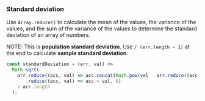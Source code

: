 ### Standard deviation

Use `Array.reduce()` to calculate the mean of the values, the variance of the values, and the sum of the variance
of the values to determine the standard deviation of an array of numbers.

NOTE: This is **population standard deviation**. Use `/ (arr.length - 1)` at the end to 
calculate **sample standard deviation**.

```js
const standardDeviation = (arr, val) =>
  Math.sqrt(
    arr.reduce((acc, val) => acc.concat(Math.pow(val - arr.reduce((acc, val) => acc + val, 0) / arr.length, 2)), [])
       .reduce((acc, val) => acc + val, 0) 
    / arr.length
  );
```
